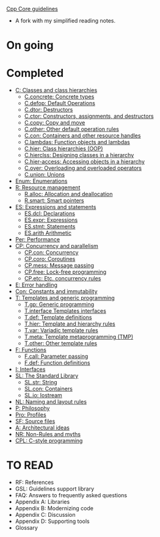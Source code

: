 [Cpp Core guidelines](https://github.com/isocpp/CppCoreGuidelines/blob/master/CppCoreGuidelines.md)
- A fork with my simplified reading notes.

# On going


# Completed
- [C:          Classes and class hierarchies](C.md)
  - [C.concrete: Concrete types](C.concrete.md)
  - [C.defop:    Default Operations](C.defop.md)
  - [C.dtor:     Destructors](C.dtor.md)
  - [C.ctor:     Constructors, assignments, and destructors](C.ctor.md)
  - [C.copy:     Copy and move](C.copy.md)
  - [C.other:    Other default operation rules](C.other.md)
  - [C.con:      Containers and other resource handles](C.con.md)
  - [C.lambdas:  Function objects and lambdas](C.lambdas.md)
  - [C.hier:     Class hierarchies (OOP)](C.hier.md)
  - [C.hierclss: Designing classes in a hierarchy](C.hierclass.md)
  - [C.hier-access: Accessing objects in a hierarchy](C.hier.access.md)
  - [C.over:     Overloading and overloaded operators](C.over.md)
  - [C.union:    Unions](C.union.md)
- [Enum:       Enumerations](Enum.md)
- [R:          Resource management](R.md)
  - [R.alloc:    Allocation and deallocation](R.alloc.md)
  - [R.smart:    Smart pointers](R.smart.md)
- [ES:         Expressions and statements](ES.md)
  - [ES.dcl:     Declarations](ES.dcl.md)
  - [ES.expr: Expressions](ES.expr.md)
  - [ES.stmt:    Statements](ES.stmt.md)
  - [ES.arith    Arithmetic](ES.arith.md)
- [Per:        Performance](Per.md)
- [CP:         Concurrency and parallelism](CP.md)
  - [CP.con:     Concurrency](CP.con.md)
  - [CP.coro:    Coroutines](CP.coro.md)
  - [CP.mess:    Message passing](CP.mess.md)
  - [CP.free:    Lock-free programming](CP.free.md)
  - [CP.etc:     Etc. concurrency rules](CP.etc.md)
- [E:          Error handling](E.md)
- [Con:        Constants and immutability](CON.md)
- [T:          Templates and generic programming](T.md)
  - [T.gp: Generic programming](T.gp.md)
  - [T.interface Templates interfaces](T.interface.md)
  - [T.def: Template definitions](T.def.md)
  - [T.hier: Template and hierarchy rules](T.hire.md)
  - [T.var: Variadic template rules](T.md#tvar-variadic-template-rules)
  - [T.meta: Template metaprogramming (TMP)](T.meta.md)
  - [T.other: Other template rules](T.other.md)
- [F:          Functions](F.md)
  - [F.call:     Parameter passing](F.call.md)
  - [F.def:      Function definitions](F.def.md)
- [I:          Interfaces](I.md)
- [SL:         The Standard Library](SL.md)
  - [SL.str:     String](SL.str.md)
  - [SL.con:     Containers](SL.con.md)
  - [SL.io:      Iostream](SL.io.md)
- [NL:         Naming and layout rules](NL.md)
- [P:          Philosophy](P.md)
- [Pro:        Profiles](Pro.md)
- [SF:         Source files](SF.md)
- [A:          Architectural ideas](A.md)
- [NR:         Non-Rules and myths](NR.md)
- [CPL:        C-style programming](CPL.md)

# TO READ

- RF: References
- GSL: Guidelines support library
- FAQ: Answers to frequently asked questions
- Appendix A: Libraries
- Appendix B: Modernizing code
- Appendix C: Discussion
- Appendix D: Supporting tools
- Glossary
